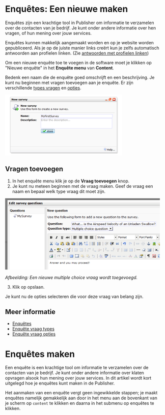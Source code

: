 # Enquêtes: Een nieuwe  maken

Enquêtes zijn een krachtige tool in Publisher om informatie te verzamelen 
over de contacten van je bedrijf. Je kunt onder andere informatie over hen 
vragen, of hun mening over jouw services.

Enquêtes kunnen makkelijk aangemaakt worden en op je website worden 
gepubliceerd. Als je op de juiste manier links creërt kun je zelfs 
automatisch antwoorden aan profielen linken. 
(Zie [antwoorden met profielen linken](./surveys-register-participants))

Om een nieuwe enquête toe te voegen in de software moet je klikken op "Nieuwe enquête"
in het **Enquête menu** van **Content**.

Bedenk een naam die de enquête goed omschrijft en een beschrijving. Je kunt 
nu beginnen met vragen toevoegen aan je enquête. Er zijn verschillende 
[types vragen](./surveys-question-types) en [opties](./surveys-question-options).

![New survey dialog](../images/createnewsurvey.png)

## Vragen toevoegen

1. In het enquête menu klik je op de **Vraag toevoegen** knop.
2. Je kunt nu meteen beginnen met de vraag maken. Geef de vraag een naam 
en bepaal welk type vraag dit moet zijn.

![New question](../images/newquestion.png)

*Afbeelding: Een nieuwe multiple choice vraag wordt toegevoegd.*

3. Klik op opslaan.

Je kunt nu de opties selecteren die voor deze vraag van belang zijn.

## Meer informatie

* [Enquêtes](./surveys)
* [Enquête vraag types](./surveys-question-types.md)
* [Enquête vraag opties](./surveys-question-options.md)






# Enquêtes maken

Een enquête is een krachtige tool om informatie te verzamelen over de contacten van 
je bedrijf. Je kunt onder andere informatie over klaten opvragen alsook hun mening 
over jouw services. In dit artikel wordt kort uitgelegd hoe je enquêtes kunt maken 
in de Publisher.

Het aanmaken van een enquête vergt geen ingewikkelde stappen; je maakt enquêtes
namelijk gemakkelijk aan door in het menu aan de bovenkant van je scherm op
`content` te klikken en daarna in het submenu op enquêtes te klikken. 



